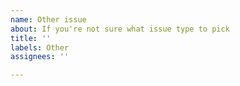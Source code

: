 ```yaml
---
name: Other issue
about: If you're not sure what issue type to pick
title: ''
labels: Other
assignees: ''

---
```


<!-- This issue tracker is only for technical issues related to Faraday.

General Lightning questions and/or support requests are best directed to the Lightning Community Slack https://lightning.engineering/slack.html.

Also make sure you've read the Faraday specific documentation at https://github.com/lightninglabs/faraday#faraday.

-->
